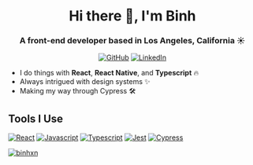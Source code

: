 <h1 align="center">Hi there 👋, I'm Binh</h1>
<h3 align="center">A front-end developer based in Los Angeles, California ☀️</h3>

<p align="center">
  <a href="https://github.com/binhxn"><img src="https://visitor-badge.laobi.icu/badge?page_id=binhxn.binhxn" alt="GitHub"></a>
  <a href="https://www.linkedin.com/in/binhxnguyen"><img src="https://img.shields.io/badge/-binhxnguyen-0072b1?logo=Linkedin&logoColor=white" alt="LinkedIn"></a>
</p>

- I do things with **React**, **React Native**, and **Typescript** 🔥
- Always intrigued with design systems ✨
- Making my way through Cypress 🛠️


## Tools I Use

[![React](https://img.shields.io/badge/react-black?style=for-the-badge&logo=react)](https://reactjs.org/)
[![Javascript](https://img.shields.io/badge/javascript-black?style=for-the-badge&logo=javascript)](https://developer.mozilla.org/en-US/docs/Web/JavaScript/)
[![Typescript](https://img.shields.io/badge/typescript-black?style=for-the-badge&logo=typescript)](https://www.typescriptlang.org/)
[![Jest](https://img.shields.io/badge/jest-black?style=for-the-badge&logo=jest)](https://jestjs.io/)
[![Cypress](https://img.shields.io/badge/cypress-black?style=for-the-badge&logo=cypress)](https://www.cypress.io/)

<a href="https://github.com/binhxn/binhxn"><img align="center" src="https://github-readme-stats.vercel.app/api?username=binhxn&show_icons=true" alt="binhxn" /></a>



<!--
**binhxn/binhxn** is a ✨ _special_ ✨ repository because its `README.md` (this file) appears on your GitHub profile.

Here are some ideas to get you started:

- 🔭 I’m currently working on ...
- 🌱 I’m currently learning ...
- 👯 I’m looking to collaborate on ...
- 🤔 I’m looking for help with ...
- 💬 Ask me about ...
- 📫 How to reach me: ...
- 😄 Pronouns: ...
- ⚡ Fun fact: ...
-->
